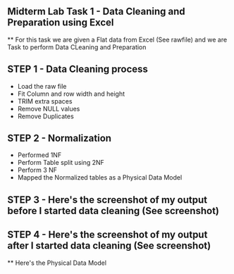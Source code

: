 ## Midterm Lab Task 1 - Data Cleaning and Preparation using Excel

** For this task we are given a Flat data from Excel (See rawfile) and we are Task to perform Data CLeaning and Preparation

## STEP 1 - Data Cleaning process
- Load the raw file
- Fit Column and row width and height
- TRIM extra spaces
- Remove NULL values
- Remove Duplicates
## STEP 2 - Normalization
- Performed 1NF
- Perform Table split using 2NF
- Perform 3 NF
- Mapped the Normalized tables as a Physical Data Model
## STEP 3 - Here's the screenshot of my output before I started data cleaning (See screenshot)
## STEP 4 - Here's the screenshot of my output after I started data cleaning (See screenshot)
** Here's the Physical Data Model

